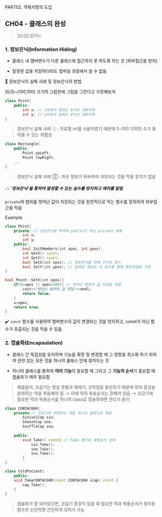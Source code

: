 PART02. 객체지향의 도입

## CH04 - 클래스의 완성

> 20.02.07.Fri

 ### 1. 정보은닉(Information Hiding)

- 클래스 내 멤버변수가 다른 클래스에 접근하지 못 하도록 하는 것 (외부접근을 방지)

- 잘못된 값을 저장하더라도 컴파일 과정에서 알 수 없음 

:bread: 정보은닉의 실패 사례 및 정보은닉의 방법

(0,0)~(100,100) 크기의 그림판에 그림을 그린다고 가정해보자

``` c++
class Point{
    public:
    	int x; // x좌표의 범위는 0이상 100이하
    	int y; // y좌표의 범위는 0이상 100이하
}
```

> 정보은닉 실패 사례 ⓛ : 자료형 int를 사용하였기 때문에 0~100 이외의 수가 들어올 수 있는 위험성 

``` c++
class Rectangle{
    public:
    	Point upLeft;
    	Point lowRight;
    ...
}
```

> 정보은닉 실패 사례 ② : 좌우 정보가 뒤바뀌어 저장되는 것을 막을 장치가 없음

##### ∴ '정보은닉'을 통하여 발생할 수 있는 실수를 방지하고 에러를 알림

`private`와 범위를 벗어난 값이 저장되는 것을 원천적으로 막는 함수를 정의하여 외부접근을 막음

Example

``` c++
class Point{
    private: // 정보은닉을 위하여 public이 아닌 private 사용
    	int x;
    	int y;
    public:
    	bool InitMembers(int xpos, int ypos);
    	int GetX() const;
    	int GetY() const;
    	bool SetX(int xpos); // 정보은닉을 위해 추가된 함수
    	bool SetY(int ypos); // 입력된 정보는 이 함수를 통해 확인과정을 거침
}
```

``` c++
bool Point::SetX(int xpos){
    if(0>xpos || xpos>100){ // 벗어난 범위의 값 저장을 막음
        cout<<"벗어난 범위의 값 전달"<<endl;
        return false;
    }
    x=xpos;
    return true;
}
```

:heavy_check_mark: `const` 함수를 사용하여 멤버변수의 값이 변경되는 것을 방지하고, const가 아닌 함수가 호출되는 것을 막을 수 있음



### 2. 캡슐화(Encapsulation)

- 클래스 간 독립성을 유지하며 기능을 확장 및 변경할 때 그 영향을 최소화 하기 위하여 관련 있는 모든 것을 하나의 클래스 안에 묶어두는 것

- 하나의 클래스를 통하여 **여러 기능**이 필요할 때 그리고 그 **기능의 순서**가 중요할 때 캡슐화가 매우 필요함

> 예를들어, 코감기는 항상 콧물과 재채기, 코막힘을 동반하기 때문에 위의 증상을 완화하는 약을 복용해야 됨 -> 이때 약의 복용순서는 정해져 있음 -> 코감기에 필요한 약과 복용순서를 하나의 class로 캡슐화하면 관리가 용이

``` c++
class CONTAC600{
    private:// 코감기와 관련있는 약을 하나의 클래스로 묶음
    	SinivelCap sin;
    	SneezeCap sne;
    	SnuffleCap snu;
    
    public:
    	void Take() const{ // Take 함수로 복용순서 정의
            sin.Take();
            sne.Take();
            snu.Take();
        }
}
```

``` c++
class ColdPatient{
    public:
    void TakeCONTAC600(const CONTAC600 &cap) const {
        cap.Take();
    }
}
```

> 캡슐화가 잘 되어있으면, 코감기 증상이 있을 때 필요한 약과 복용순서가 정의된 함수만 선언하면 간단하게 대처가 가능

